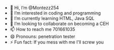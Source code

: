 - 👋 Hi, I’m @Montezz254
- 👀 I’m interested in coding and programming 
- 🌱 I’m currently learning HTML, Java SQL
- 💞️ I’m looking to collaborate on becoming a CEH
- 📫 How to reach me 701661035
- 😄 Pronouns: penetration tester 
- ⚡ Fun fact: If you mess with me I'll screw you 

<!---
Montezz254/Montezz254 is a ✨ special ✨ repository because its `README.md` (this file) appears on your GitHub profile.
You can click the Preview link to take a look at your changes.
--->

